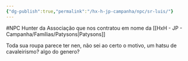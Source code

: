 ```yaml
---
{"dg-publish":true,"permalink":"/hx-h-jp-campanha/npc/sr-luis/"}
---
```


#NPC
Hunter da Associação que nos contratou em nome da [[HxH - JP - Campanha/Famílias/Patysons\|Patysons]]

Toda sua roupa parece ter nen, não sei ao certo o motivo, um hatsu de cavaleirismo? algo do genero?